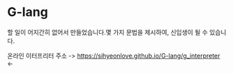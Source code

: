 # G-lang
할 일이 어지간히 없어서 만들었습니다.몇 가지 문법을 제시하여, 신입생이 될 수 있습니다.

온라인 이터프리터 주소 -> https://sihyeonlove.github.io/G-lang/g_interpreter <-
